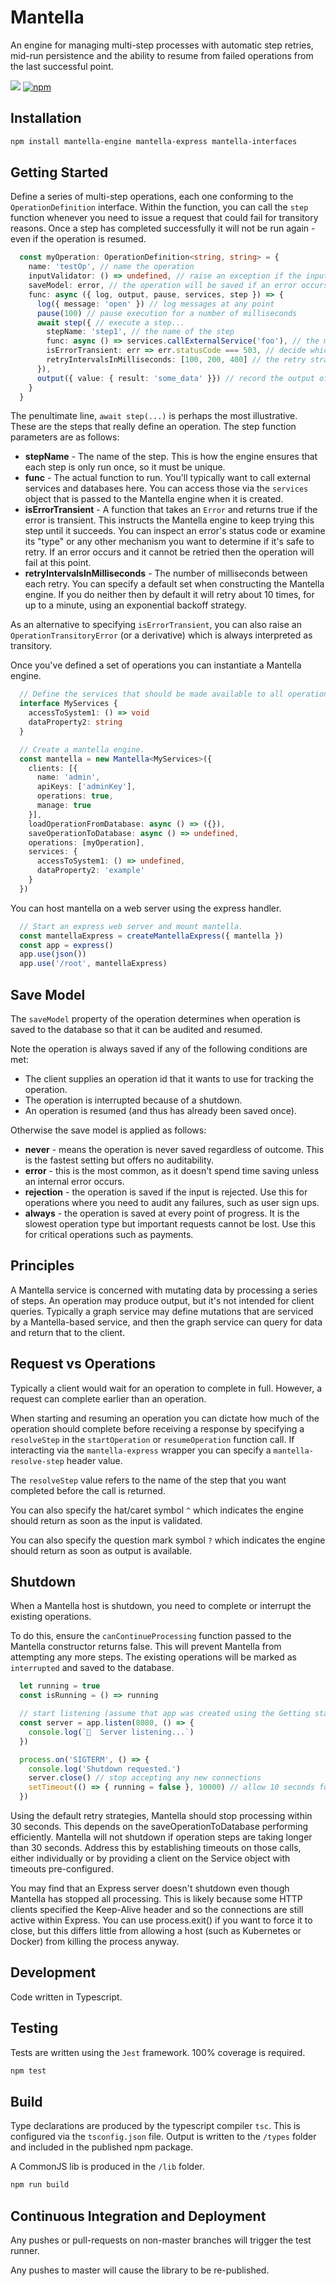 # Mantella

An engine for managing multi-step processes with automatic step retries, mid-run persistence and the ability to resume from failed operations from the last successful point.

![](https://github.com/karlhulme/mantella/workflows/CD/badge.svg)
[![npm](https://img.shields.io/npm/v/mantella-engine.svg)](https://www.npmjs.com/package/mantella-engine)


## Installation

```bash
npm install mantella-engine mantella-express mantella-interfaces
```


## Getting Started

Define a series of multi-step operations, each one conforming to the `OperationDefinition` interface.  Within the function, you can call the `step` function whenever you need to issue a request that could fail for transitory reasons.  Once a step has completed successfully it will not be run again - even if the operation is resumed.

```typescript
  const myOperation: OperationDefinition<string, string> = {
    name: 'testOp', // name the operation
    inputValidator: () => undefined, // raise an exception if the input is not what you expect 
    saveModel: error, // the operation will be saved if an error occurs
    func: async ({ log, output, pause, services, step }) => {
      log({ message: 'open' }) // log messages at any point
      pause(100) // pause execution for a number of milliseconds
      await step({ // execute a step...
        stepName: 'step1', // the name of the step
        func: async () => services.callExternalService('foo'), // the meat of the step that probably makes a network call
        isErrorTransient: err => err.statusCode === 503, // decide which errors are transient so that the engine can keep trying the step
        retryIntervalsInMilliseconds: [100, 200, 400] // the retry strategy expressed as the number of milliseconds between each attempt
      }),
      output({ value: { result: 'some_data' }}) // record the output of the operation
    }
  }
```

The penultimate line, `await step(...)` is perhaps the most illustrative.  These are the steps that really define an operation.  The step function parameters are as follows:
* **stepName** - The name of the step.  This is how the engine ensures that each step is only run once, so it must be unique.
* **func** - The actual function to run.  You'll typically want to call external services and databases here.  You can access those via the `services` object that is passed to the Mantella engine when it is created.
* **isErrorTransient** - A function that takes an `Error` and returns true if the error is transient.  This instructs the Mantella engine to keep trying this step until it succeeds.  You can inspect an error's status code or examine its "type" or any other mechanism you want to determine if it's safe to retry.  If an error occurs and it cannot be retried then the operation will fail at this point.
* **retryIntervalsInMilliseconds** - The number of milliseconds between each retry.  You can specify a default set when constructing the Mantella engine.  If you do neither then by default it will retry about 10 times, for up to a minute, using an exponential backoff strategy.

As an alternative to specifying `isErrorTransient`, you can also raise an `OperationTransitoryError` (or a derivative) which is always interpreted as transitory.

Once you've defined a set of operations you can instantiate a Mantella engine.

```typescript
  // Define the services that should be made available to all operations.
  interface MyServices {
    accessToSystem1: () => void
    dataProperty2: string
  }

  // Create a mantella engine.
  const mantella = new Mantella<MyServices>({
    clients: [{
      name: 'admin',
      apiKeys: ['adminKey'],
      operations: true,
      manage: true
    }],
    loadOperationFromDatabase: async () => ({}),
    saveOperationToDatabase: async () => undefined,
    operations: [myOperation],
    services: {
      accessToSystem1: () => undefined,
      dataProperty2: 'example'
    }
  })
```

You can host mantella on a web server using the express handler.

```typescript
  // Start an express web server and mount mantella.
  const mantellaExpress = createMantellaExpress({ mantella })
  const app = express()
  app.use(json())
  app.use('/root', mantellaExpress)
```


## Save Model

The `saveModel` property of the operation determines when operation is saved to the database so that it can be audited and resumed.

Note the operation is always saved if any of the following conditions are met:

* The client supplies an operation id that it wants to use for tracking the operation.
* The operation is interrupted because of a shutdown.
* An operation is resumed (and thus has already been saved once).

Otherwise the save model is applied as follows:

* **never** - means the operation is never saved regardless of outcome.  This is the fastest setting but offers no auditability.
* **error** - this is the most common, as it doesn't spend time saving unless an internal error occurs.
* **rejection** - the operation is saved if the input is rejected.  Use this for operations where you need to audit any failures, such as user sign ups.
* **always** - the operation is saved at every point of progress.  It is the slowest operation type but important requests cannot be lost.  Use this for critical operations such as payments.


## Principles

A Mantella service is concerned with mutating data by processing a series of steps.  An operation may produce output, but it's not intended for client queries.  Typically a graph service may define mutations that are serviced by a Mantella-based service, and then the graph service can query for data and return that to the client.


## Request vs Operations

Typically a client would wait for an operation to complete in full.  However, a request can complete earlier than an operation.

When starting and resuming an operation you can dictate how much of the operation should complete before receiving a response by specifying a `resolveStep` in the `startOperation` or `resumeOperation` function call.  If interacting via the `mantella-express` wrapper you can specify a `mantella-resolve-step` header value.

The `resolveStep` value refers to the name of the step that you want completed before the call is returned.

You can also specify the hat/caret symbol `^` which indicates the engine should return as soon as the input is validated.

You can also specify the question mark symbol `?` which indicates the engine should return as soon as output is available.


## Shutdown

When a Mantella host is shutdown, you need to complete or interrupt the existing operations.

To do this, ensure the `canContinueProcessing` function passed to the Mantella constructor returns false.  This will prevent Mantella from attempting any more steps.  The existing operations will be marked as `interrupted` and saved to the database.

```typescript
  let running = true
  const isRunning = () => running

  // start listening (assume that app was created using the Getting started guide)
  const server = app.listen(8080, () => {
    console.log(`👣  Server listening...`)
  })

  process.on('SIGTERM', () => {
    console.log('Shutdown requested.')
    server.close() // stop accepting any new connections
    setTimeout(() => { running = false }, 10000) // allow 10 seconds for processing to finish then interrupt 
  })
```

Using the default retry strategies, Mantella should stop processing within 30 seconds.  This depends on the saveOperationToDatabase performing efficiently.  Mantella will not shutdown if operation steps are taking longer than 30 seconds.  Address this by establishing timeouts on those calls, either individually or by providing a client on the Service object with timeouts pre-configured.

You may find that an Express server doesn't shutdown even though Mantella has stopped all processing.  This is likely because some HTTP clients specified the Keep-Alive header and so the connections are still active within Express.  You can use process.exit() if you want to force it to close, but this differs little from allowing a host (such as Kubernetes or Docker) from killing the process anyway.


## Development

Code written in Typescript.


## Testing

Tests are written using the `Jest` framework.  100% coverage is required.

```bash
npm test
```


## Build

Type declarations are produced by the typescript compiler `tsc`.  This is configured via the `tsconfig.json` file.  Output is written to the `/types` folder and included in the published npm package.

A CommonJS lib is produced in the `/lib` folder.

```bash
npm run build
```


## Continuous Integration and Deployment

Any pushes or pull-requests on non-master branches will trigger the test runner.

Any pushes to master will cause the library to be re-published.
